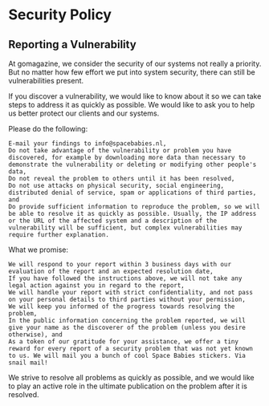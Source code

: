 # Security Policy

## Reporting a Vulnerability

At gomagazine, we consider the security of our systems not really a priority. But no matter how few effort we put into system security, there can still be vulnerabilities present.

If you discover a vulnerability, we would like to know about it so we can take steps to address it as quickly as possible. We would like to ask you to help us better protect our clients and our systems.

Please do the following:

    E-mail your findings to info@spacebabies.nl,
    Do not take advantage of the vulnerability or problem you have discovered, for example by downloading more data than necessary to demonstrate the vulnerability or deleting or modifying other people's data,
    Do not reveal the problem to others until it has been resolved,
    Do not use attacks on physical security, social engineering, distributed denial of service, spam or applications of third parties, and
    Do provide sufficient information to reproduce the problem, so we will be able to resolve it as quickly as possible. Usually, the IP address or the URL of the affected system and a description of the vulnerability will be sufficient, but complex vulnerabilities may require further explanation.

What we promise:

    We will respond to your report within 3 business days with our evaluation of the report and an expected resolution date,
    If you have followed the instructions above, we will not take any legal action against you in regard to the report,
    We will handle your report with strict confidentiality, and not pass on your personal details to third parties without your permission,
    We will keep you informed of the progress towards resolving the problem,
    In the public information concerning the problem reported, we will give your name as the discoverer of the problem (unless you desire otherwise), and
    As a token of our gratitude for your assistance, we offer a tiny reward for every report of a security problem that was not yet known to us. We will mail you a bunch of cool Space Babies stickers. Via snail mail!

We strive to resolve all problems as quickly as possible, and we would like to play an active role in the ultimate publication on the problem after it is resolved.
